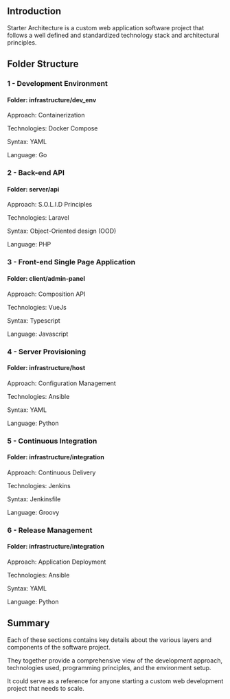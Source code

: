 ## Introduction
Starter Architecture is a custom web application software project that follows a well defined and standardized technology stack and architectural principles.

## Folder Structure

### 1 - Development Environment
#### Folder: infrastructure/dev_env

Approach: Containerization

Technologies: Docker Compose

Syntax: YAML

Language: Go


### 2 - Back-end API
#### Folder: server/api

Approach: S.O.L.I.D Principles

Technologies: Laravel

Syntax: Object-Oriented design (OOD)

Language: PHP


### 3 - Front-end Single Page Application
#### Folder: client/admin-panel

Approach: Composition API

Technologies: VueJs

Syntax: Typescript

Language: Javascript

### 4 - Server Provisioning
#### Folder: infrastructure/host

Approach: Configuration Management

Technologies: Ansible

Syntax: YAML

Language: Python 

### 5 - Continuous Integration
#### Folder: infrastructure/integration

Approach: Continuous Delivery

Technologies: Jenkins

Syntax: Jenkinsfile

Language: Groovy

### 6 - Release Management
#### Folder: infrastructure/integration

Approach: Application Deployment

Technologies: Ansible

Syntax: YAML

Language: Python

## Summary

Each of these sections contains key details about the various layers and components of the software project.

They together provide a comprehensive view of the development approach, technologies used, programming principles, and the environment setup.

It could serve as a reference for anyone starting a custom web development project that needs to scale.